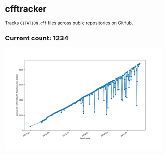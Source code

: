 # cfftracker

Tracks `CITATION.cff` files across public repositories on GitHub.

## Current count: 1234

![A graph showing a timeline of file counts for CITATION.cff files across GitHub retrieved via GitHub search API.](cff_counts.png)
